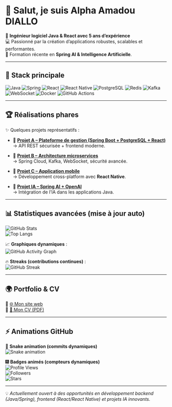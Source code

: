 # 👋 Salut, je suis **Alpha Amadou DIALLO**  

🚀 **Ingénieur logiciel Java & React avec 5 ans d’expérience**  
💻 Passionné par la création d’applications robustes, scalables et performantes.  
🧠 Formation récente en **Spring AI & Intelligence Artificielle**.  

---

## 🔧 Stack principale
![Java](https://img.shields.io/badge/Java-17%2F21-orange?logo=openjdk)
![Spring](https://img.shields.io/badge/Spring-Boot%2C%20Data%2C%20Security%2C%20Cloud%2C%20AI-6DB33F?logo=spring)
![React](https://img.shields.io/badge/React-18-61DAFB?logo=react&logoColor=000)
![React Native](https://img.shields.io/badge/React%20Native-Mobile-61DAFB?logo=react)
![PostgreSQL](https://img.shields.io/badge/PostgreSQL-15-blue?logo=postgresql)
![Redis](https://img.shields.io/badge/Redis-InMemory-red?logo=redis)
![Kafka](https://img.shields.io/badge/Apache%20Kafka-Stream%20Processing-231F20?logo=apachekafka)
![WebSocket](https://img.shields.io/badge/WebSocket-Realtime-009688?logo=socketdotio)
![Docker](https://img.shields.io/badge/Docker-Container-2496ED?logo=docker)
![GitHub Actions](https://img.shields.io/badge/CI/CD-GitHub%20Actions-2088FF?logo=githubactions)

---

## 🏆 Réalisations phares
✨ Quelques projets représentatifs :  

- 🔹 **[Projet A – Plateforme de gestion (Spring Boot + PostgreSQL + React)](LIEN_VERS_REPO)**  
  → API REST sécurisée + frontend moderne.  

- 🔹 **[Projet B – Architecture microservices](LIEN_VERS_REPO)**  
  → Spring Cloud, Kafka, WebSocket, sécurité avancée.  

- 🔹 **[Projet C – Application mobile](LIEN_VERS_REPO)**  
  → Développement cross-platform avec **React Native**.  

- 🔹 **[Projet IA – Spring AI + OpenAI](LIEN_VERS_REPO)**  
  → Intégration de l’IA dans les applications Java.  

---

## 📊 Statistiques avancées (mise à jour auto)
![GitHub Stats](https://github-readme-stats.vercel.app/api?username=TON-USERNAME&show_icons=true&theme=tokyonight&hide_border=true&count_private=true)  
![Top Langs](https://github-readme-stats.vercel.app/api/top-langs/?username=TON-USERNAME&layout=compact&theme=tokyonight&hide_border=true)  

📈 **Graphiques dynamiques** :  
![GitHub Activity Graph](https://github-readme-activity-graph.vercel.app/graph?username=TON-USERNAME&theme=tokyo-night)  

🔥 **Streaks (contributions continues)** :  
![GitHub Streak](https://streak-stats.demolab.com?user=TON-USERNAME&theme=tokyonight&hide_border=true)  

---

## 🌍 Portfolio & CV
🔗 [🌐 Mon site web](https://ton-site-web.com)  
📄 [📑 Mon CV (PDF)](LIEN_VERS_CV)  

---

## ⚡ Animations GitHub
🐍 **Snake animation (commits dynamiques)**  
![Snake animation](https://github.com/TON-USERNAME/TON-USERNAME/blob/output/github-contribution-grid-snake.svg)

🎆 **Badges animés (compteurs dynamiques)**  
![Profile Views](https://komarev.com/ghpvc/?username=TON-USERNAME&color=blueviolet&style=for-the-badge)  
![Followers](https://img.shields.io/github/followers/TON-USERNAME?style=for-the-badge&logo=github&color=green)  
![Stars](https://img.shields.io/github/stars/TON-USERNAME?style=for-the-badge&logo=github&color=yellow)

---

💡 *Actuellement ouvert à des opportunités en développement backend (Java/Spring), frontend (React/React Native) et projets IA innovants.*  
